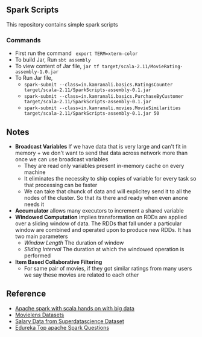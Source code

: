 ## Spark Scripts

This repository contains simple spark scripts

### Commands
- First run the command ` export TERM=xterm-color`
- To build Jar, Run `sbt assembly`
- To view content of Jar file, `jar tf target/scala-2.11/MovieRating-assembly-1.0.jar`
- To Run Jar file,
  - `spark-submit --class=in.kamranali.basics.RatingsCounter target/scala-2.11/SparkScripts-assembly-0.1.jar`
  - `spark-submit --class=in.kamranali.basics.PurchaseByCustomer  target/scala-2.11/SparkScripts-assembly-0.1.jar`
  - `spark-submit --class=in.kamranali.movies.MovieSimilarities target/scala-2.11/SparkScripts-assembly-0.1.jar 50`

## Notes
- **Broadcast Variables** If we have data that is very large and can't fit in memory + we don't want to send that data across network more than once we can use broadcast variables
  - They are read only variables present in-memory cache on every machine
  - It eliminates the necessity to ship copies of variable for every task so that processing can be faster
  - We can take that chunck of data and will explicitey send it to all the nodes of the cluster. So that its there and ready when even anone needs it
- **Accumulator** allows many executors to increment a shared variable
- **Windowed Computation** implies transformation on RDDs are applied over a sliding window of data. The RDDs that fall under a particular window are combined and operated upon to produce new RDDs. It has two main parameters
  - *Window Length* The duration of window
  - *Sliding Interval*  The duration at which the windowed operation is performed
- **Item Based Collaborative Filtering**
  - For same pair of movies, if they got similar ratings from many users we say these movies are related to each other
  
## Reference
- [Apache spark with scala hands on with big data](https://www.udemy.com/apache-spark-with-scala-hands-on-with-big-data/)
- [Movielens Datasets](https://grouplens.org/datasets/movielens/)
- [Salary Data from Superdatascience Dataset](https://www.superdatascience.com/machine-learning/)
- [Edureka Top apache Spark Questions](https://www.edureka.co/blog/interview-questions/top-apache-spark-interview-questions-2016/)
  
